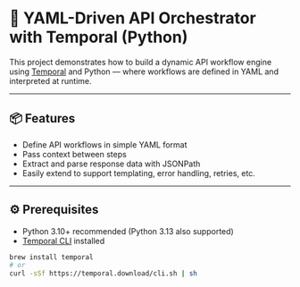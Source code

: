 # 🧩 YAML-Driven API Orchestrator with Temporal (Python)

This project demonstrates how to build a dynamic API workflow engine using [Temporal](https://temporal.io) and Python — where workflows are defined in YAML and interpreted at runtime.

---

## 📦 Features

- Define API workflows in simple YAML format
- Pass context between steps
- Extract and parse response data with JSONPath
- Easily extend to support templating, error handling, retries, etc.

---

## ⚙️ Prerequisites

- Python 3.10+ recommended (Python 3.13 also supported)
- [Temporal CLI](https://docs.temporal.io/install-temporal-cli) installed

```bash
brew install temporal
# or
curl -sSf https://temporal.download/cli.sh | sh

